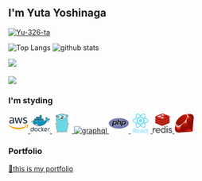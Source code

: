 ## I'm Yuta Yoshinaga 

<p align="left">
  <a href="https://github.com/Yu-326-ta/yutYu-326-takat/">
    <img src="https://komarev.com/ghpvc/?username=Yu-326-ta" alt="Yu-326-ta" />
  </a>
</p>

<p align="left"> 
  <img alt="Top Langs" height="150px" src="https://github-readme-stats.vercel.app/api/top-langs/?username=Yu-326-ta&layout=compact&show_icons=true&theme=flag-india" />
  <img alt="github stats" height="150px" src="https://github-readme-stats.vercel.app/api?username=Yu-326-ta&theme=flag-india&show_icons=ture" />
</p>

![](https://github-profile-summary-cards.vercel.app/api/cards/profile-details?username=Yu-326-ta&theme=github)

<a href="https://github.com/ryo-ma/github-profile-trophy">
  <img align="center" src="https://github-profile-trophy.vercel.app/?username=Yu-326-ta&title=MultiLanguage,PullReauest,Repository,Experience,Commit,Followers,Issues,Stars" height="151px" />
</a>

### I'm styding 

<p align="left"> <a href="https://aws.amazon.com" target="_blank" rel="noreferrer"> <img src="https://raw.githubusercontent.com/devicons/devicon/master/icons/amazonwebservices/amazonwebservices-original-wordmark.svg" alt="aws" width="40" height="40"/> </a> <a href="https://www.docker.com/" target="_blank" rel="noreferrer"> <img src="https://raw.githubusercontent.com/devicons/devicon/master/icons/docker/docker-original-wordmark.svg" alt="docker" width="40" height="40"/> </a> <a href="https://golang.org" target="_blank" rel="noreferrer"> <img src="https://raw.githubusercontent.com/devicons/devicon/master/icons/go/go-original.svg" alt="go" width="40" height="40"/> </a> <a href="https://graphql.org" target="_blank" rel="noreferrer"> <img src="https://www.vectorlogo.zone/logos/graphql/graphql-icon.svg" alt="graphql" width="40" height="40"/> </a> <a href="https://www.php.net" target="_blank" rel="noreferrer"> <img src="https://raw.githubusercontent.com/devicons/devicon/master/icons/php/php-original.svg" alt="php" width="40" height="40"/> </a> <a href="https://reactjs.org/" target="_blank" rel="noreferrer"> <img src="https://raw.githubusercontent.com/devicons/devicon/master/icons/react/react-original-wordmark.svg" alt="react" width="40" height="40"/> </a> <a href="https://redis.io" target="_blank" rel="noreferrer"> <img src="https://raw.githubusercontent.com/devicons/devicon/master/icons/redis/redis-original-wordmark.svg" alt="redis" width="40" height="40"/> </a> <a href="https://www.ruby-lang.org/en/" target="_blank" rel="noreferrer"> <img src="https://raw.githubusercontent.com/devicons/devicon/master/icons/ruby/ruby-original.svg" alt="ruby" width="40" height="40"/> </a> </p>

### Portfolio
[🤖this is my portfolio](https://yu326ta.vercel.app/)
